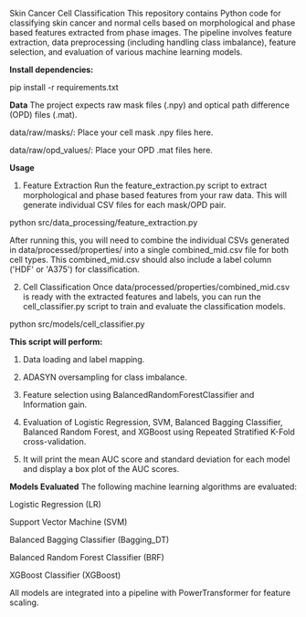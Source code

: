 Skin Cancer Cell Classification
This repository contains Python code for classifying skin cancer and normal cells based on morphological and phase based features extracted from phase images. The pipeline involves feature extraction, data preprocessing (including handling class imbalance), feature selection, and evaluation of various machine learning models.

**Install dependencies:**

pip install -r requirements.txt

**Data**
The project expects raw mask files (.npy) and optical path difference (OPD) files (.mat).

data/raw/masks/: Place your cell mask .npy files here.

data/raw/opd_values/: Place your OPD .mat files here.

**Usage**
1. Feature Extraction
Run the feature_extraction.py script to extract morphological and phase based features from your raw data. This will generate individual CSV files for each mask/OPD pair.

python src/data_processing/feature_extraction.py

After running this, you will need to combine the individual CSVs generated in data/processed/properties/ into a single combined_mid.csv file for both cell types. This combined_mid.csv should also include a label column ('HDF' or 'A375') for classification.

2. Cell Classification
Once data/processed/properties/combined_mid.csv is ready with the extracted features and labels, you can run the cell_classifier.py script to train and evaluate the classification models.

python src/models/cell_classifier.py

**This script will perform:**

1. Data loading and label mapping.

2. ADASYN oversampling for class imbalance.

3. Feature selection using BalancedRandomForestClassifier and Information gain.

4. Evaluation of Logistic Regression, SVM, Balanced Bagging Classifier, Balanced Random Forest, and XGBoost using Repeated Stratified K-Fold cross-validation.

5. It will print the mean AUC score and standard deviation for each model and display a box plot of the AUC scores.

**Models Evaluated**
The following machine learning algorithms are evaluated:

Logistic Regression (LR)

Support Vector Machine (SVM)

Balanced Bagging Classifier (Bagging_DT)

Balanced Random Forest Classifier (BRF)

XGBoost Classifier (XGBoost)

All models are integrated into a pipeline with PowerTransformer for feature scaling.
